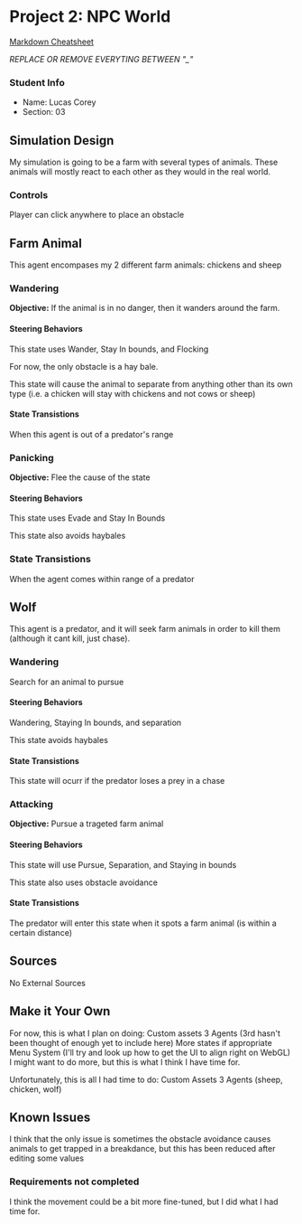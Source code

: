 # Project 2: NPC World

[Markdown Cheatsheet](https://github.com/adam-p/markdown-here/wiki/Markdown-Here-Cheatsheet)

_REPLACE OR REMOVE EVERYTING BETWEEN "\_"_

### Student Info

-   Name: Lucas Corey
-   Section: 03

## Simulation Design

My simulation is going to be a farm with several types of animals. These animals will mostly react to each other as they would in the real world.

### Controls

Player can click anywhere to place an obstacle

## Farm Animal

This agent encompases my 2 different farm animals: chickens and sheep

### Wandering

**Objective:** If the animal is in no danger, then it wanders around the farm.

#### Steering Behaviors

This state uses Wander, Stay In bounds, and Flocking

For now, the only obstacle is a hay bale.

This state will cause the animal to separate from anything other than its own type (i.e. a chicken will stay with chickens and not cows or sheep)
   
#### State Transistions
When this agent is out of a predator's range
   
### Panicking

**Objective:** Flee the cause of the state

#### Steering Behaviors

This state uses Evade and Stay In Bounds

This state also avoids haybales

### State Transistions

When the agent comes within range of a predator

## Wolf

This agent is a predator, and it will seek farm animals in order to kill them (although it cant kill, just chase).

### Wandering

Search for an animal to pursue

#### Steering Behaviors

Wandering, Staying In bounds, and separation

This state avoids haybales

#### State Transistions

This state will ocurr if the predator loses a prey in a chase
   
### Attacking

**Objective:** Pursue a trageted farm animal

#### Steering Behaviors

This state will use Pursue, Separation, and Staying in bounds

This state also uses obstacle avoidance
   
#### State Transistions

The predator will enter this state when it spots a farm animal (is within a certain distance)

## Sources

No External Sources

## Make it Your Own

For now, this is what I plan on doing:
    Custom assets
    3 Agents (3rd hasn't been thought of enough yet to include here)
    More states if appropriate
    Menu System (I'll try and look up how to get the UI to align right on WebGL)
    I might want to do more, but this is what I think I have time for. 
    
Unfortunately, this is all I had time to do:
    Custom Assets
    3 Agents (sheep, chicken, wolf)
    

## Known Issues

I think that the only issue is sometimes the obstacle avoidance causes animals to get trapped in a breakdance, but this has been reduced after editing some values

### Requirements not completed

I think the movement could be a bit more fine-tuned, but I did what I had time for.

